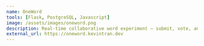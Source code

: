 ```yaml
---
name: OneWord
tools: [Flask, PostgreSQL, Javascript]
image: /assets/images/oneword.png
description: Real-time collaborative word experiment – submit, vote, and watch words evolve.
external_url: https://oneword.kevintran.dev
---
```

